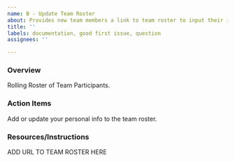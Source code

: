 ```yaml
---
name: B - Update Team Roster
about: Provides new team members a link to team roster to input their information
title: ''
labels: documentation, good first issue, question
assignees: ''

---
```


### Overview
Rolling Roster of Team Participants.

### Action Items
Add or update your personal info to the team roster.

### Resources/Instructions
ADD URL TO TEAM ROSTER HERE
